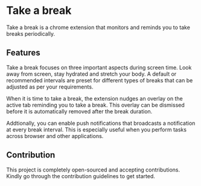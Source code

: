 # Take a break

Take a break is a chrome extension that monitors and reminds you to take breaks periodically.

## Features

Take a break focuses on three important aspects during screen time. Look away from screen, stay hydrated and stretch your body. A default or recommended intervals are preset for different types of breaks that can be adjusted as per your requirements.

When it is time to take a break, the extension nudges an overlay on the active tab reminding you to take a break.
This overlay can be dismissed before it is automatically removed after the break duration.

Addtionally, you can enable push notifications that broadcasts a notification at every break interval. This is especially useful when you perform tasks across browser and other applications.

## Contribution

This project is completely open-sourced and accepting contributions. Kindly go through the contribution guidelines to get started.
